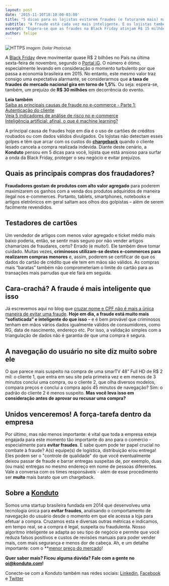 ```yaml
---
layout: post		
date: '2015-11-10T18:10:00-03:00'
title: "5 dicas para os lojistas evitarem fraudes (e faturarem mais) na Black Friday"		
subtitle: "A fraude está cada vez mais inteligente. E os lojistas também precisam estar cada vez mais atentos para não verem suas margens sendo reduzidas opr conta dos golpes virtuais"		
excerpt: "Espera-se que as fraudes na Black Friday atinjam R$ 15 milhões. Saiba como se proteger para não fazer parte dessa estatística tão tenebrosa"		
author: felipe		
---
```

![HTTPS](/images/151105-5dicas.jpg)
<small>*Imagem: Dollar Photoclub*</small>

A [Black Friday](blog.konduto.com/pt/2015/10/black-friday-fraudes-aumentam?utm_source=konduto&utm_medium=blog&utm_campaign=conteudo) deve movimentar quase R$ 2 bilhões no País na última sexta-feira de novembro, segundo o [Portal iG](economia.ig.com.br/black-friday/2015-11-07/black-friday-boleto-continuara-como-opcao-em-mercado-dominado-pelo-credito.html). O número é ótimo, especialmente levando em consideração o momento turbulento por que passa a economia brasileira em 2015. No entanto, este mesmo valor traz consigo uma expectativa alarmante, se considerarmos que **a taxa de fraudes do mercado nacional gira em torno de 1,5%**. Ou seja: espera-se, também, um prejuízo de **R$ 30 milhões** em decorrência do evento. 

**Leia também**  
[Saiba as principais causas de fraude no e-commerce - Parte 1: Autenticação do cliente](https://blog.konduto.com/pt/2015/02/as-causas-da-fraude-parte-1?utm_source=konduto&utm_medium=blog&utm_campaign=conteudo)  
[Veja 5 indicadores de análise de risco no e-commerce](https://blog.konduto.com/pt/2014/11/5-indicadores-para-quem-faz-analise-de-risco-no-e-commerce?utm_source=konduto&utm_medium=blog&utm_campaign=conteudo)  
[Inteligência artificial: afinal, o que é machine learning?](https://blog.konduto.com/pt/2015/01/afinal-o-que-e-machine-learning?utm_source=konduto&utm_medium=blog&utm_campaign=conteudo)

A principal causa de fraudes hoje em dia é o uso de cartões de créditos roubados ou com dados válidos divulgados. Os lojistas não detectam esses golpes e têm que arcar com os custos do **[chargeback](https://blog.konduto.com/pt/2014/09/o-que-fazer-quando-recebe-o-primeiro-chargeback?utm_source=konduto&utm_medium=blog&utm_campaign=conteudo)** quando o cliente lesado cancela a compra realizada indevida. Diante deste cenário, a **Konduto** pensou  em 5 dicas para você, lojista que está ansioso para surfar a onda da Black Friday, proteger o seu negócio e evitar prejuízos. 

## Quais as principais compras dos fraudadores?

**Fraudadores gostam de produtos com alto valor agregado** para poderem maximizarem os ganhos com a venda dos produtos adquiridos de maneira ilegal nos e-commerces. Portanto, tablets, smartphones, notebooks e artigos eletrônicos em geral saltam aos olhos dos golpistas – além de serem facilmente revendidos. 

## Testadores de cartões

Um vendedor de artigos com menos valor agregado e ticket médio mais baixo poderia, então, se sentir mais seguro por não vender artigos chamarizes de fraudares, certo? Errado (e muito!). Ele também deve tomar cuidado. Muitas vezes, **criminosos utilizam-se destes e-commerces para realizarem compras menores** e, assim,  poderem se certificar de que os dados do cartão de crédito que ele tem em mãos são válidos. As compras mais “baratas” também não comprometeriam o limite do cartão para as transações mais parrudas que ele fará em seguida. 

## Cara-crachá? A fraude é mais inteligente que isso

Já escrevemos aqui no blog que [cruzar nome e CPF não é mais a única maneira de evitar uma fraude](https://blog.konduto.com/pt/2014/10/porque-checar-apenas-nome-e-cpf-ja-nao-e-suficiente-na-analise-manual?utm_source=konduto&utm_medium=blog&utm_campaign=conteudo). **Hoje em dia, a fraude está muito mais “sofisticada” e inteligente do que isso** – e é bem provável que criminosos tenham em mãos vários dados igualmente válidos de consumidores, como RG, data de nascimento, endereço etc. Por isso, a validação simples com a triangulação de dados não é garantia de que uma compra é segura. 

## A navegação do usuário no site diz muito sobre ele

O que parece mais suspeito na compra de uma smarTV 48” Full HD de R$ 2 mil: o cliente 1, que entra em seu site pela primeira vez e em menos de 3 minutos conclui uma compra, ou o cliente 2, que olha diversos modelos, compara preços e conclui a compra após 45 minutos de navegação? Sim: o padrão do cliente 2 é menos suspeito. **Mas você leva isso em consideração antes de aprovar ou recusar uma compra?**

## Unidos venceremos! A força-tarefa dentro da empresa

Por último, mas não menos importante: é vital que toda a empresa esteja engajada para este momento tão importante do ano para o comércio - especialmente para **evitar fraudes**. E sabe quem pode ter papel crucial no combate à fraude? A(s) equipe(s) de logística, distribuição e/ou entrega! Eles podem ser o "controle de qualidade" do que você eventualmente deixou passar de fraude e barrar entregas suspeitas de, por exemplo, duas (ou mais) entregas no mesmo endereço em nome de pessoas diferentes. Vale a conversa com os times responsáveis - além de esse procedimento ser **muito** mais barato que um chargeback. 
 
## Sobre a [Konduto](https://www.konduto.com/pt?utm_source=konduto&utm_medium=blog&utm_campaign=conteudo)

Somos uma startup brasileira fundada em 2014 que desenvolveu uma tecnologia única para **evitar fraudes**, analisando o comportamento de navegação do usuário desde o momento em que ele acessa a loja para efetuar a compra. Cruzamos esta e diversas outras métricas e indicamos, em tempo real, se a compra é legal, suspeita ou fraudulenta. Nosso algoritmo inteligente se adapta ao seu tipo de negócio e permite que você reduza falsos positivos e custos de revisões manuais para poder vender mais, com mais segurança e menos dor de cabeça. Ah, e um detalhe importante: com o **[menor preço do mercado](https://www.konduto.com/pt/pricing?utm_source=konduto&utm_medium=blog&utm_campaign=conteudo)! 

**Quer saber mais? Ficou alguma dúvida? Fale com a gente no [oi@konduto.com](mailto:oi@konduto.com)!**	

Conecte-se com a Konduto também nas redes sociais: [Linkedin](https://www.linkedin.com/company/konduto), [Facebook](https://www.facebook.com/konduto) e [Twitter](https://twitter.com/KondutoBR)
